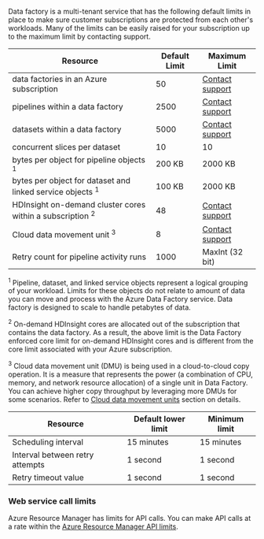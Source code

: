Data factory is a multi-tenant service that has the following default limits in place to make sure customer subscriptions are protected from each other's workloads. Many of the limits can be easily raised for your subscription up to the maximum limit by contacting support. 

**Resource** | **Default Limit** | **Maximum Limit**
-------- | ------------- | -------------
data factories in an Azure subscription | 50 | [Contact support](https://azure.microsoft.com/blog/2014/06/04/azure-limits-quotas-increase-requests/)
pipelines within a data factory | 2500 | [Contact support](https://azure.microsoft.com/blog/2014/06/04/azure-limits-quotas-increase-requests/)
datasets within a data factory | 5000 | [Contact support](https://azure.microsoft.com/blog/2014/06/04/azure-limits-quotas-increase-requests/)
concurrent slices per dataset | 10 | 10
bytes per object for pipeline objects <sup>1</sup> | 200 KB | 2000 KB
bytes per object for dataset and linked service objects <sup>1</sup> | 100 KB | 2000 KB
HDInsight on-demand cluster cores within a subscription <sup>2</sup> | 48 | [Contact support](https://azure.microsoft.com/blog/2014/06/04/azure-limits-quotas-increase-requests/)
Cloud data movement unit <sup>3</sup> | 8 | [Contact support](https://azure.microsoft.com/blog/2014/06/04/azure-limits-quotas-increase-requests/)
Retry count for pipeline activity runs | 1000 | MaxInt (32 bit)

<sup>1</sup> Pipeline, dataset, and linked service objects represent a logical grouping of your workload. Limits for these objects do not relate to amount of data you can move and process with the Azure Data Factory service. Data factory is designed to scale to handle petabytes of data.

<sup>2</sup> On-demand HDInsight cores are allocated out of the subscription that contains the data factory. As a result, the above limit is the Data Factory enforced core limit for on-demand HDInsight cores and is different from the core limit associated with your Azure subscription.

<sup>3</sup> Cloud data movement unit (DMU) is being used in a cloud-to-cloud copy operation. It is a measure that represents the power (a combination of CPU, memory, and network resource allocation) of a single unit in Data Factory. You can achieve higher copy throughput by leveraging more DMUs for some scenarios. Refer to [Cloud data movement units](../../articles/data-factory/data-factory-copy-activity-performance.md#cloud-data-movement-units) section on details.

**Resource** | **Default lower limit** | **Minimum limit**
-------- | ------------------- | -------------
Scheduling interval | 15 minutes | 15 minutes
Interval between retry attempts | 1 second | 1 second
Retry timeout value | 1 second | 1 second


### Web service call limits

Azure Resource Manager has limits for API calls. You can make API calls at a rate within the [Azure Resource Manager API limits](../azure-subscription-service-limits.md#resource-group-limits). 


